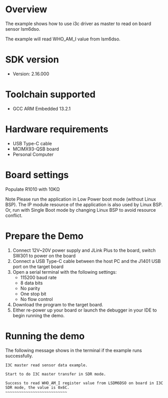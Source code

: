 Overview
========
The example shows how to use i3c driver as master to read on board sensor lsm6dso.

The example will read WHO_AM_I value from lsm6dso.

SDK version
===========
- Version: 2.16.000

Toolchain supported
===================
- GCC ARM Embedded  13.2.1

Hardware requirements
=====================
- USB Type-C cable
- MCIMX93-QSB board
- Personal Computer

Board settings
==============
Populate R1010 with 10KΩ

Note
Please run the application in Low Power boot mode (without Linux BSP).
The IP module resource of the application is also used by Linux BSP.
Or, run with Single Boot mode by changing Linux BSP to avoid resource
conflict.

Prepare the Demo
================
1.  Connect 12V~20V power supply and JLink Plus to the board, switch SW301 to power on the board
2.  Connect a USB Type-C cable between the host PC and the J1401 USB port on the target board
3.  Open a serial terminal with the following settings:
    - 115200 baud rate
    - 8 data bits
    - No parity
    - One stop bit
    - No flow control
4.  Download the program to the target board.
5.  Either re-power up your board or launch the debugger in your IDE to begin running the demo.

Running the demo
================
The following message shows in the terminal if the example runs successfully.

~~~~~~~~~~~~~~~~~~~~~~~~~~~~
I3C master read sensor data example.

Start to do I3C master transfer in SDR mode.

Success to read WHO_AM_I register value from LSDM6DSO on board in I3C SDR mode, the value is 0x6C.
~~~~~~~~~~~~~~~~~~~~~~~~~~~
